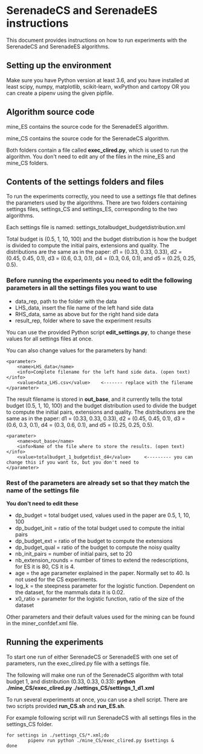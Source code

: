 
# SerenadeCS and SerenadeES instructions

This document provides instructions on how to run experiments with the SerenadeCS and SerenadeES algorithms.


## Setting up the environment
 
Make sure you have Python version at least 3.6, and you have installed at least scipy, numpy, matplotlib, scikit-learn, wxPython and cartopy 
OR 
you can create a pipenv using the given pipfile.


## Algorithm source code

mine_ES contains the source code for the SerenadeES algorithm.

mine_CS contains the source code for the SerenadeCS algorithm.

Both folders contain a file called **exec_clired.py**, which is used to run the algorithm. You don't need to edit any of the files in the mine_ES and mine_CS folders.


## Contents of the settings folders and files

To run the experiments correctly, you need to use a settings file that defines the parameters used by the algorithms.
There are two folders containing settings files, settings_CS and settings_ES, corresponding to the two algorithms.

Each settings file is named: settings_totalbudget_budgetdistribution.xml

Total budget is (0.5, 1, 10, 100) and the budget distribution is how the budget is divided to compute the initial pairs, extensions and quality. 
The distributions are the same as in the paper: d1 = (0.33, 0.33, 0.33), d2 = (0.45, 0.45, 0.1), d3 = (0.6, 0.3, 0.1), d4 = (0.3, 0.6, 0.1), and d5 = (0.25, 0.25, 0.5).

### Before running the experiments you need to edit the following parameters in all the settings files you want to use

* data_rep, path to the folder with the data
* LHS_data, insert the file name of the left hand side data
* RHS_data, same as above but for the right hand side data
* result_rep, folder where to save the experiment results

You can use the provided Python script **edit_settings.py**, to change these values for all settings files at once.

You can also change values for the parameters by hand:

```
<parameter>
	<name>LHS_data</name>
	<info>Complete filename for the left hand side data. (open text)</info>
	<value>data_LHS.csv</value>    <------- replace with the filename
</parameter>
```

The result filename is stored in **out_base**, and it currently tells the total budget (0.5, 1, 10, 100) and the budget distribution used to divide the budget to compute the initial pairs, extensions and quality. 
The distributions are the same as in the paper: d1 = (0.33, 0.33, 0.33), d2 = (0.45, 0.45, 0.1), d3 = (0.6, 0.3, 0.1), d4 = (0.3, 0.6, 0.1), and d5 = (0.25, 0.25, 0.5).

```
<parameter>
	<name>out_base</name>
	<info>Name of the file where to store the results. (open text)</info>
	<value>totalbudget_1_budgetdist_d4</value>     <--------- you can change this if you want to, but you don't need to
</parameter>
```

### Rest of the parameters are already set so that they match the name of the settings file

**You don't need to edit these**
* dp_budget = total budget used, values used in the paper are 0.5, 1, 10, 100
* dp_budget_init = ratio of the total budget used to compute the initial pairs
* dp_budget_ext = ratio of the budget to compute the extensions
* dp_budget_qual = ratio of the budget to compute the noisy quality 
* nb_init_pairs = number of initial pairs, set to 20
* nb_extension_rounds = number of times to extend the redescriptions, for ES it is 80, CS it is 4.
* age = the age parameter explained in the paper. Normally set to 40. Is not used for the CS experiments.
* log_k = the steepness parameter for the logistic function. Dependent on the dataset, for the mammals data it is 0.02.
* x0_ratio = parameter for the logistic function, ratio of the size of the dataset

Other parameters and their default values used for the mining can be found in the miner_confdef.xml file.


## Running the experiments

To start one run of either SerenadeCS or SerenadeES with one set of parameters, run the exec_clired.py file with a settings file.

The following will make one run of the SerenadeCS algorithm with total budget 1, and distribution (0.33, 0.33, 0.33):
**python ./mine_CS/exec_clired.py ./settings_CS/settings_1_d1.xml**

To run several experiments at once, you can use a shell script. There are two scripts provided **run_CS.sh** and **run_ES.sh**.

For example following script will run SerenadeCS with all settings files in the settings_CS folder.
```
for settings in ./settings_CS/*.xml;do
        pipenv run python ./mine_CS/exec_clired.py $settings &
done
```
